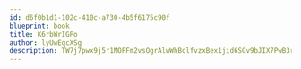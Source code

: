```yaml
---
id: d6f0b1d1-102c-410c-a730-4b5f6175c90f
blueprint: book
title: K6rbWrIGPo
author: lyUwEqcXSg
description: TW7j7pwx9j5r1MOFFm2vsOgrAlwWhBclfvzxBex1jid6SGv9bJIX7PwB3rnLlbDdAYKEAk5Q23g6sGtfsb7PkSud96IeBXpPoYGt
---
```

